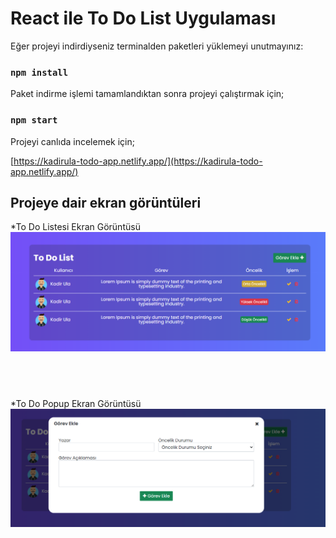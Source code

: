 # React ile To Do List Uygulaması

Eğer projeyi indirdiyseniz terminalden paketleri yüklemeyi unutmayınız:

### `npm install`

Paket indirme işlemi tamamlandıktan sonra projeyi çalıştırmak için;

### `npm start`

Projeyi canlıda incelemek için;

[https://kadirula-todo-app.netlify.app/](https://kadirula-todo-app.netlify.app/)

## Projeye dair ekran görüntüleri
*To Do Listesi Ekran Görüntüsü
![todo listesi ekran görüntüsü](https://github.com/kadirula/react-todo-app/blob/main/todo-list.png)
## <br/>
*To Do Popup Ekran Görüntüsü
![todo popup ekran görüntüsü](https://github.com/kadirula/react-todo-app/blob/main/todo-popup.png)

